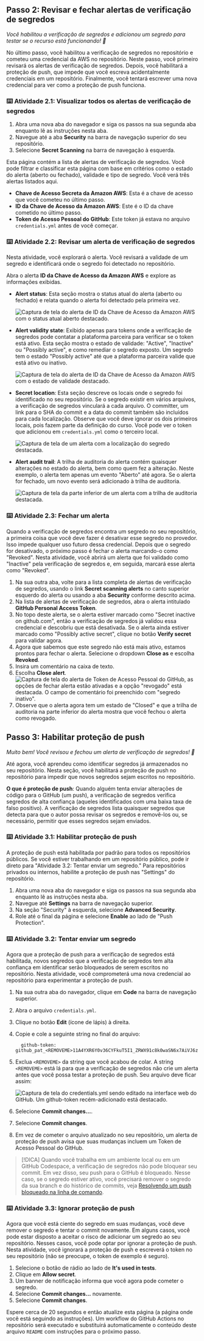## Passo 2: Revisar e fechar alertas de verificação de segredos

_Você habilitou a verificação de segredos e adicionou um segredo para testar se o recurso está funcionando! :tada:_

No último passo, você habilitou a verificação de segredos no repositório e cometeu uma credencial da AWS no repositório. Neste passo, você primeiro revisará os alertas de verificação de segredos. Depois, você habilitará a proteção de push, que impede que você escreva acidentalmente credenciais em um repositório. Finalmente, você tentará escrever uma nova credencial para ver como a proteção de push funciona.

### :keyboard: Atividade 2.1: Visualizar todos os alertas de verificação de segredos

1. Abra uma nova aba do navegador e siga os passos na sua segunda aba enquanto lê as instruções nesta aba.
2. Navegue até a aba **Security** na barra de navegação superior do seu repositório.
3. Selecione **Secret Scanning** na barra de navegação à esquerda.

Esta página contém a lista de alertas de verificação de segredos. Você pode filtrar e classificar esta página com base em critérios como o estado do alerta (aberto ou fechado), validade e tipo de segredo. Você verá três alertas listados aqui.

- **Chave de Acesso Secreta da Amazon AWS**: Esta é a chave de acesso que você cometeu no último passo.
- **ID da Chave de Acesso da Amazon AWS**: Este é o ID da chave cometido no último passo.
- **Token de Acesso Pessoal do GitHub**: Este token já estava no arquivo `credentials.yml` antes de você começar.

### :keyboard: Atividade 2.2: Revisar um alerta de verificação de segredos

Nesta atividade, você explorará o alerta. Você revisará a validade de um segredo e identificará onde o segredo foi detectado no repositório.

Abra o alerta **ID da Chave de Acesso da Amazon AWS** e explore as informações exibidas.

- **Alert status**: Esta seção mostra o status atual do alerta (aberto ou fechado) e relata quando o alerta foi detectado pela primeira vez.

  ![Captura de tela do alerta de ID da Chave de Acesso da Amazon AWS com o status atual aberto destacado.](/images/alert-status.png)

- **Alert validity state**: Exibido apenas para tokens onde a verificação de segredos pode contatar a plataforma parceira para verificar se o token está ativo. Esta seção mostra o estado de validade: "Active", "Inactive" ou "Possibly active", e como remediar o segredo exposto. Um segredo tem o estado "Possibly active" até que a plataforma parceira valide que está ativo ou inativo.

  ![Captura de tela do alerta de ID da Chave de Acesso da Amazon AWS com o estado de validade destacado.](/images/alert-validity-state.png)

- **Secret location**: Esta seção descreve os locais onde o segredo foi identificado no seu repositório. Se o segredo existir em vários arquivos, a verificação de segredos vinculará a cada arquivo. O committer, um link para o SHA do commit e a data do commit também são incluídos para cada localização. Observe que você deve ignorar os dois primeiros locais, pois fazem parte da definição do curso. Você pode ver o token que adicionou em `credentials.yml` como o terceiro local.

  ![Captura de tela de um alerta com a localização do segredo destacada.](/images/secret-location.png)

- **Alert audit trail**: A trilha de auditoria do alerta contém quaisquer alterações no estado do alerta, bem como quem fez a alteração. Neste exemplo, o alerta tem apenas um evento "Aberto" até agora. Se o alerta for fechado, um novo evento será adicionado à trilha de auditoria.

  ![Captura de tela da parte inferior de um alerta com a trilha de auditoria destacada.](/images/audit-trail.png)

### :keyboard: Atividade 2.3: Fechar um alerta

Quando a verificação de segredos encontra um segredo no seu repositório, a primeira coisa que você deve fazer é desativar esse segredo no provedor. Isso impede qualquer uso futuro dessa credencial. Depois que o segredo for desativado, o próximo passo é fechar o alerta marcando-o como "Revoked". Nesta atividade, você abrirá um alerta que foi validado como "Inactive" pela verificação de segredos e, em seguida, marcará esse alerta como "Revoked".

1. Na sua outra aba, volte para a lista completa de alertas de verificação de segredos, usando o link **Secret scanning alerts** no canto superior esquerdo do alerta ou usando a aba **Security** conforme descrito acima.
2. Na lista de alertas de verificação de segredos, abra o alerta intitulado **GitHub Personal Access Token**.
3. No topo deste alerta, se o alerta estiver marcado como "Secret inactive on github.com", então a verificação de segredos já validou essa credencial e descobriu que está desativada. Se o alerta ainda estiver marcado como "Possibly active secret", clique no botão **Verify secret** para validar agora.
5. Agora que sabemos que este segredo não está mais ativo, estamos prontos para fechar o alerta. Selecione o dropdown **Close as** e escolha **Revoked**.
7. Insira um comentário na caixa de texto.
8. Escolha **Close alert**.
   ![Captura de tela do alerta de Token de Acesso Pessoal do GitHub, as opções de fechar alerta estão ativadas e a opção "revogado" está destacada. O campo de comentário foi preenchido com "segredo inativo".](/images/revoke-token.png)
9. Observe que o alerta agora tem um estado de "Closed" e que a trilha de auditoria na parte inferior do alerta mostra que você fechou o alerta como revogado.

## Passo 3: Habilitar proteção de push

_Muito bem! Você revisou e fechou um alerta de verificação de segredos! :tada:_

Até agora, você aprendeu como identificar segredos já armazenados no seu repositório. Nesta seção, você habilitará a proteção de push no repositório para impedir que novos segredos sejam escritos no repositório.

**O que é proteção de push**: Quando alguém tenta enviar alterações de código para o GitHub (um push), a verificação de segredos verifica segredos de alta confiança (aqueles identificados com uma baixa taxa de falso positivo). A verificação de segredos lista quaisquer segredos que detecta para que o autor possa revisar os segredos e removê-los ou, se necessário, permitir que esses segredos sejam enviados.

### :keyboard: Atividade 3.1: Habilitar proteção de push

A proteção de push está habilitada por padrão para todos os repositórios públicos. Se você estiver trabalhando em um repositório público, pode ir direto para "Atividade 3.2: Tentar enviar um segredo." Para repositórios privados ou internos, habilite a proteção de push nas "Settings" do repositório.

1. Abra uma nova aba do navegador e siga os passos na sua segunda aba enquanto lê as instruções nesta aba.
2. Navegue até **Settings** na barra de navegação superior.
3. Na seção "Security" à esquerda, selecione **Advanced Security**.
4. Role até o final da página e selecione **Enable** ao lado de "Push Protection".

### :keyboard: Atividade 3.2: Tentar enviar um segredo

Agora que a proteção de push para a verificação de segredos está habilitada, novos segredos que a verificação de segredos tem alta confiança em identificar serão bloqueados de serem escritos no repositório. Nesta atividade, você comprometerá uma nova credencial ao repositório para experimentar a proteção de push.

1. Na sua outra aba do navegador, clique em **Code** na barra de navegação superior.
2. Abra o arquivo `credentials.yml`.
3. Clique no botão **Edit** (ícone de lápis) à direita.
4. Copie e cole a seguinte string no final do arquivo:

    ```
      github-token: github_pat_<REMOVEME>11A4YXR6Y0v36CYFkuT5I1_ZRWX91c8k0waSN6x7AiVJ6zZ9ZHUQXBblBqFQpKd23V6CL7MWMPopnmBxzn
    ```

5. Exclua `<REMOVEME>` da string que você acabou de colar. A string `<REMOVEME>` está lá para que a verificação de segredos não crie um alerta antes que você possa testar a proteção de push. Seu arquivo deve ficar assim:

    ![Captura de tela do credentials.yml sendo editado na interface web do GitHub. Um github-token recém-adicionado está destacado.](/images/push-protection.png)

6.  Selecione **Commit changes...**.
7.  Selecione **Commit changes**.
8.  Em vez de cometer o arquivo atualizado no seu repositório, um alerta de proteção de push avisa que suas mudanças incluem um Token de Acesso Pessoal do GitHub.

> [!DICA]
> Quando você trabalha em um ambiente local ou em um GitHub Codespace, a verificação de segredos não pode bloquear seu commit. Em vez disso, seu push para o GitHub é bloqueado. Nesse caso, se o segredo estiver ativo, você precisará remover o segredo da sua branch e do histórico de commits, veja [Resolvendo um push bloqueado na linha de comando](https://docs.github.com/en/code-security/secret-scanning/pushing-a-branch-blocked-by-push-protection#resolving-a-blocked-push-on-the-command-line).

### :keyboard: Atividade 3.3: Ignorar proteção de push

Agora que você está ciente do segredo em suas mudanças, você deve remover o segredo e tentar o commit novamente. Em alguns casos, você pode estar disposto a aceitar o risco de adicionar um segredo ao seu repositório. Nesses casos, você pode optar por ignorar a proteção de push. Nesta atividade, você ignorará a proteção de push e escreverá o token no seu repositório (não se preocupe, o token de exemplo é seguro).

1. Selecione o botão de rádio ao lado de **It's used in tests**.
2. Clique em **Allow secret**.
3. Um banner de notificação informa que você agora pode cometer o segredo.
4. Selecione **Commit changes...** novamente.
5. Selecione **Commit changes**.

Espere cerca de 20 segundos e então atualize esta página (a página onde você está seguindo as instruções). Um workflow do GitHub Actions no repositório será executado e substituirá automaticamente o conteúdo deste arquivo `README` com instruções para o próximo passo.
